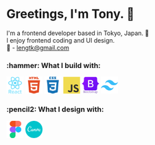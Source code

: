 <head>
<link rel="stylesheet" href="https://cdn.jsdelivr.net/gh/devicons/devicon@latest/devicon.min.css">
</head>

<h1>Greetings, I'm Tony. 👋</h1>

I'm a frontend developer based in Tokyo, Japan. :japan:
<br>
I enjoy frontend coding and UI design.
<br>
:email: - <a href="mailto:lengtk@gmail.com">lengtk@gmail.com</a>

<h3>:hammer: What I build with:</h3>
<div display=flex>
  <img width=40 height=40 src=https://github.com/devicons/devicon/blob/master/icons/react/react-original-wordmark.svg>
  <img width=40 height=40 src=https://github.com/devicons/devicon/blob/master/icons/html5/html5-plain-wordmark.svg>
  <img width=40 height=40 src=https://github.com/devicons/devicon/blob/master/icons/css3/css3-plain-wordmark.svg>
  <img width=40 height=40 src=https://github.com/devicons/devicon/blob/master/icons/javascript/javascript-original.svg>
  <img width=40 height=40 src=https://github.com/devicons/devicon/blob/master/icons/bootstrap/bootstrap-original-wordmark.svg>
  <img width=40 height=40 src=https://github.com/devicons/devicon/blob/master/icons/tailwindcss/tailwindcss-plain.svg>
<div>
<h3>:pencil2: What I design with:</h3>
  <div display=flex>
  <img width=40 height=40 src=https://github.com/devicons/devicon/blob/master/icons/figma/figma-original.svg>
  <img width=40 height=40 src=https://github.com/devicons/devicon/blob/master/icons/canva/canva-original.svg>
<div>
<!--
**Tony-Leng/Tony-Leng** is a ✨ _special_ ✨ repository because its `README.md` (this file) appears on your GitHub profile.

Here are some ideas to get you started:

- 🔭 I’m currently working on ...
- 🌱 I’m currently learning ...
- 👯 I’m looking to collaborate on ...
- 🤔 I’m looking for help with ...
- 💬 Ask me about ...
- 📫 How to reach me: ...
- 😄 Pronouns: ...
- ⚡ Fun fact: ...
-->
